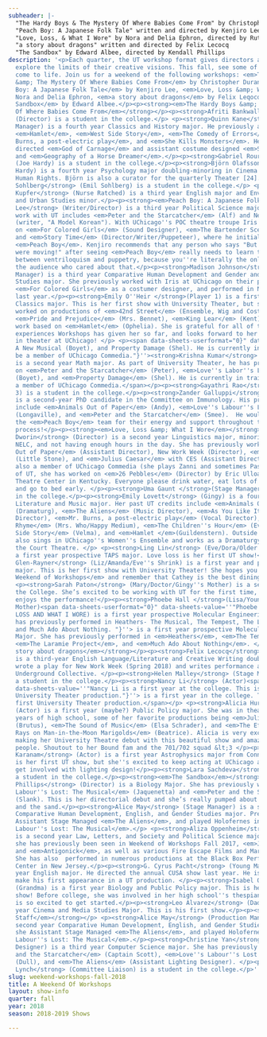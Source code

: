 ```yaml
---
subheader: |-
  "The Hardy Boys & The Mystery Of Where Babies Come From" by Christopher Durang, directed by Afriti Bankwalla
  "Peach Boy: A Japanese Folk Tale" written and directed by Kenjiro Lee
  "Love, Loss, & What I Wore" by Nora and Delia Ephron, directed by Ruthie Dworin
  "a story about dragons" written and directed by Felix Lecocq
  "The Sandbox" by Edward Albee, directed by Kendall Phillips
description: '<p>Each quarter, the UT workshop format gives directors a chance to
  explore the limits of their creative visions. This fall, see some of those visions
  come to life. Join us for a weekend of the following workshops: <em>The Hardy Boys
  &amp; The Mystery Of Where Babies Come From</em> by Christopher Durang, <em>Peach
  Boy: A Japanese Folk Tale</em> by Kenjiro Lee, <em>Love, Loss &amp; What I Wore</em> by
  Nora and Delia Ephron, <em>a story about dragons</em> by Felix Leqocq, and <em>The
  Sandbox</em> by Edward Albee.</p><p><strong><em>The Hardy Boys &amp; The Mystery
  Of Where Babies Come From</em></strong></p><p><strong>Afriti Bankwalla</strong>
  (Director) is a student in the college.</p> <p><strong>Quinn Kane</strong> (Stage
  Manager) is a fourth year Classics and History major. He previously acted in <em>Urinetown</em>,
  <em>Hamlet</em>, <em>West Side Story</em>, <em>The Comedy of Errors</em>, <em>Mr.
  Burns, a post-electric play</em>, and <em>She Kills Monsters</em>. He also assistant
  directed <em>God of Carnage</em> and assistant costume designed <em>She Kills Monsters</em>
  and <em>Geography of a Horse Dreamer</em>.</p><p><strong>Gabriel Rourke</strong>
  (Joe Hardy) is a student in the college.</p><p><strong>Björn Olafsson</strong> (Mr.
  Hardy) is a fourth year Psychology major doubling-minoring in Cinema Studies and
  Human Rights. Björn is also a curator for the quarterly Theater [24].</p> <p><strong>Emil
  Sohlberg</strong> (Emil Sohlberg) is a student in the college.</p> <p><strong>Matilda
  Kupfer</strong> (Nurse Ratched) is a third year English major and Environmental
  and Urban Studies minor.</p><p><strong><em>Peach Boy: A Japanese Folk Tale</em></strong></p><p><strong>Kenjiro
  Lee</strong> (Writer/Director) is a third year Political Science major. His previous
  work with UT includes <em>Peter and the Starcatcher</em> (Alf) and New Work Week
  (writer, "A Model Korean"). With UChicago''s POC theatre troupe Iris he has worked
  on <em>For Colored Girls</em> (Sound Designer), <em>The Bartender Scene</em> (Max),
  and <em>Story Time</em> (Director/Writer/Puppeteer), where he initially developed
  <em>Peach Boy</em>. Kenjiro recommends that any person who says "But their lips
  were moving!" after seeing <em>Peach Boy</em> really needs to learn the difference
  between ventriloquism and puppetry, because you''re literally the only person in
  the audience who cared about that.</p><p><strong>Madison Johnson</strong> (Stage
  Manager) is a third year Comparative Human Development and Gender and Sexuality
  Studies major. She previously worked with Iris at UChicago on their production of
  <em>For Colored Girls</em> as a costumer designer, and performed in New Work week
  last year.</p><p><strong>Emily O''Heir </strong>(Player 1) is a first year potential
  Classics major. This is her first show with University Theater, but she has previously
  worked on productions of <em>42nd Street</em> (Ensemble, Wig and Costume Design),
  <em>Pride and Prejudice</em> (Mrs. Bennet), <em>King Lear</em> (Kent), and a devised
  work based on <em>Hamlet</em> (Ophelia). She is grateful for all of the amazing
  experiences Workshops has given her so far, and looks forward to her future endeavors
  in theater at UChicago! </p> <p><span data-sheets-userformat="0}" data-sheets-value=''
  A New Musical (Boyet), and Property Damage (Shel). He is currently in training to
  be a member of UChicago Commedia."}''><strong>Krishna Kumar</strong> (Player 2)
  is a second year Math major. As part of University Theater, he has previously worked
  on <em>Peter and the Starcatcher</em> (Peter), <em>Love''s Labor''s Lost: The Musical</em>
  (Boyet), and <em>Property Damage</em> (Shel). He is currently in training to be
  a member of UChicago Commedia.</span></p><p><strong>Gayathri Rao</strong> (Player
  3) is a student in the college.</p><p><strong>Zander Galluppi</strong> (Player 4)
  is a second-year PhD candidate in the Committee on Immunology. His previous UT credits
  include <em>Animals Out of Paper</em> (Andy), <em>Love''s Labour''s Lost: The Musical</em>
  (Longaville), and <em>Peter and the Starcatcher</em> (Smee).  He would like to thank
  the <em>Peach Boy</em> team for their energy and support throughout the rehearsal
  process!</p><p><strong><em>Love, Loss &amp; What I Wore</em></strong></p><p><strong>Ruthie
  Dworin</strong> (Director) is a second year Linguistics major, minoring in TAPS,
  NELC, and not having enough hours in the day. She has previously worked on <em>Animals
  Out of Paper</em> (Assistant Director), New Work Week (Director), <em>Eurydice</em>
  (Little Stone), and <em>Julius Caesar</em> with CES (Assistant Director). She is
  also a member of UChicago Commedia (she plays Zanni and sometimes Pascuela). Outside
  of UT, she has worked on <em>26 Pebbles</em> (Director) by Eric Ulloa with Commonwealth
  Theatre Center in Kentucky. Everyone please drink water, eat lots of vegetables,
  and go to bed early. </p><p><strong>Uma Gaunt </strong>(Stage Manager) is a student
  in the college.</p><p><strong>Emily Lovett</strong> (Gingy) is a fourth year English
  Literature and Music major. Her past UT credits include <em>Animals Out Of Paper</em>
  (Dramaturg), <em>The Aliens</em> (Music Director), <em>As You Like It</em> (Composer/Music
  Director), <em>Mr. Burns, a post-electric play</em> (Vocal Director), <em>A Twinklin''
  Rhyme</em> (Mrs. Who/Happy Medium), <em>The Children''s Hour</em> (Evelyn), <em>West
  Side Story</em> (Velma), and <em>Hamlet </em>(Guildenstern). Outside of UT, she
  also sings in UChicago''s Women''s Ensemble and works as a Dramaturgy Intern at
  the Court Theatre. </p> <p><strong>Ling Lin</strong> (Eve/Dora/Older Sister) is
  a first year prospective TAPS major. Love loss is her first UT show!</p><p><strong>Rosa
  Glen-Rayner</strong> (Liz/Amanda/Eve''s Shrink) is a first year and potential English
  major. This is her first show with University Theater! She hopes you enjoy <em>A
  Weekend of Workshops</em> and remember that Cathey is the best dining hall on campus.</p>
  <p><strong>Sarah Paton</strong> (Mary/Doctor/Gingy''s Mother) is a second year in
  the College. She’s excited to be working with UT for the first time, and hopes everyone
  enjoys the performance!</p><p><strong>Phoebe Hall </strong>(Lisa/Younger Sister/Mary''s
  Mother)<span data-sheets-userformat="0}" data-sheets-value=''"Phoebe Hall (LOVE
  LOSS AND WHAT I WORE) is a first year prospective Molecular Engineering Major. She
  has previously performed in Heathers- The Musical, The Tempest, The Laramie Project,
  and Much Ado About Nothing. "}''> is a first year prospective Molecular Engineering
  Major. She has previously performed in <em>Heathers</em>, <em>The Tempest</em>,
  <em>The Laramie Project</em>, and <em>Much Ado About Nothing</em>. </span></p><p><strong><em>a
  story about dragons</em></strong></p><p><strong>Felix Lecocq</strong> (Writer/Director)
  is a third-year English Language/Literature and Creative Writing double major. He
  wrote a play for New Work Week (Spring 2018) and writes performance art with the
  Underground Collective. </p><p><strong>Helen Malley</strong> (Stage Manager) is
  a student in the college.</p><p><strong>Nancy Li</strong> (Actor)<span data-sheets-userformat="0}"
  data-sheets-value=''"Nancy Li is a first year at the college. This is her first
  University Theater production."}''> is a first year in the college. This is her
  first University Theater production.</span></p> <p><strong>Alicia Hurtado</strong>
  (Actor) is a first year (maybe?) Public Policy major. She was in theatre all four
  years of high school, some of her favorite productions being <em>Julius Caesar</em>
  (Brutus), <em>The Sound of Music</em> (Elsa Schrader), and <em>The Effect of Gamma
  Rays on Man-in-the-Moon Marigolds</em> (Beatrice). Alicia is very excited to be
  making her University Theatre debut with this beautiful show and amazing group of
  people. Shoutout to her Bound fam and the 701/702 squad &lt;3 </p><p><strong>Ananya
  Karanam</strong> (Actor) is a first year Astrophysics major from Connecticut. This
  is her first UT show, but she''s excited to keep acting at UChicago and hopefully
  get involved with lighting design!</p><p><strong>Lara Sachdeva</strong> (Actor) is
  a student in the college.</p><p><strong><em>The Sandbox</em></strong></p> <p><strong>Kendall
  Phillips</strong> (Director) is a Biology Major. She has previously worked on <em>Love’s
  Labour''s Lost: The Musical</em> (Jaquenetta) and <em>Peter and the Starcatcher</em>
  (Slank). This is her directorial debut and she’s really pumped about her company
  and the sand.</p><p><strong>Alice May</strong> (Stage Manager) is a second year
  Comparative Human Development, English, and Gender Studies major. Previously, she
  Assistant Stage Managed <em>The Aliens</em>, and played Holofernes in <em>Love''s
  Labour''s Lost: The Musical</em>.</p> <p><strong>Aliza Oppenheim</strong> (Mommy)
  is a second year Law, Letters, and Society and Political Science major. On campus,
  she has previously been seen in Weekend of Workshops Fall 2017, <em>Julius Caesar</em>,
  and <em>Antigonick</em>, as well as various Fire Escape Films and Maroon TV productions.
  She has also  performed in numerous productions at the Black Box Performing Arts
  Center in New Jersey.</p><p><strong>G. Cyrus Pacht</strong> (Young Man) is a third
  year English major. He directed the annual CUSA show last year. He is thrilled to
  make his first appearance in a UT production. </p><p><strong>Isabel O''Malley-Krohn</strong>
  (Grandma) is a first year Biology and Public Policy major. This is her first UT
  show! Before college, she was involved in her high school''s thespian society and
  is so excited to get started.</p><p><strong>Leo Alvarez</strong> (Daddy) is a first
  year Cinema and Media Studies Major. This is his first show.</p><p><strong><em>Production
  Staff</em></strong></p> <p><strong>Alice May</strong> (Production Manager) is a
  second year Comparative Human Development, English, and Gender Studies major. Previously,
  she Assistant Stage Managed <em>The Aliens</em>, and played Holofernes in <em>Love''s
  Labour''s Lost: The Musical</em>.</p><p><strong>Christine Yan</strong> (Lighting
  Designer) is a third year Computer Science major. She has previously worked on <em>Peter
  and the Starcatcher</em> (Captain Scott), <em>Love''s Labour''s Lost: The Musical</em>
  (Dull), and <em>The Aliens</em> (Assistant Lighting Designer). </p><p><strong>Emily
  Lynch</strong> (Committee Liaison) is a student in the college.</p>'
slug: weekend-workshops-fall-2018
title: A Weekend Of Workshops
layout: show-info
quarter: fall
year: 2018
season: 2018-2019 Shows

---
```


